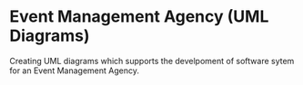 # Event Management Agency (UML Diagrams)
 Creating UML diagrams which supports the develpoment of software sytem for an Event Management Agency.
